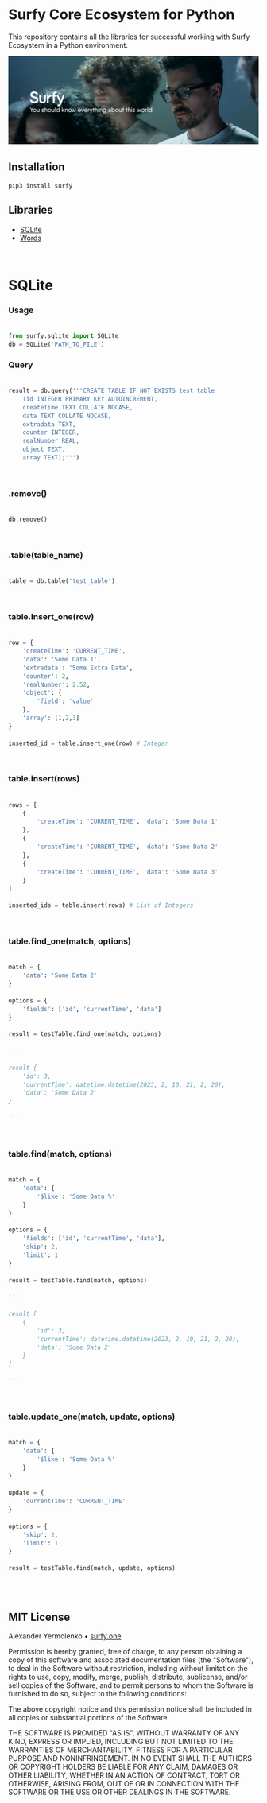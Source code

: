 # Surfy Core Ecosystem for Python

This repository contains all the libraries for successful working with Surfy Ecosystem in a Python environment.

![Surfy](https://github.com/surfy-one/core.py/blob/main/imgs/surfy.cover.jpg?raw=true "Surfy")


## Installation

```
pip3 install surfy
```

## Libraries

- [SQLite](#sqlite)
- [Words](#words)

<br/>

# SQLite

### Usage
```python

from surfy.sqlite import SQLite
db = SQLite('PATH_TO_FILE')

```

### Query
```python

result = db.query('''CREATE TABLE IF NOT EXISTS test_table
	(id INTEGER PRIMARY KEY AUTOINCREMENT,
	createTime TEXT COLLATE NOCASE,
	data TEXT COLLATE NOCASE,
	extradata TEXT,
	counter INTEGER,
	realNumber REAL,
	object TEXT,
	array TEXT);''')

```
<br/>

### .remove()
```python

db.remove()

```
<br/>

### .table(table_name)
```python

table = db.table('test_table')

```
<br/>

### table.insert_one(row)
```python

row = {
	'createTime': 'CURRENT_TIME',
	'data': 'Some Data 1',
	'extradata': 'Some Extra Data',
	'counter': 2,
	'realNumber': 2.52,
	'object': {
		'field': 'value'
	},
	'array': [1,2,3]
}

inserted_id = table.insert_one(row) # Integer

```
<br/>

### table.insert(rows)
```python

rows = [
	{
		'createTime': 'CURRENT_TIME', 'data': 'Some Data 1'
	},
	{
		'createTime': 'CURRENT_TIME', 'data': 'Some Data 2'
	},
	{
		'createTime': 'CURRENT_TIME', 'data': 'Some Data 3'
	}
]

inserted_ids = table.insert(rows) # List of Integers

```
<br/>

### table.find_one(match, options)
```python

match = {
	'data': 'Some Data 2'
}

options = {
	'fields': ['id', 'currentTime', 'data']
}

result = testTable.find_one(match, options)

'''

result {
	'id': 3,
	'currentTime': datetime.datetime(2023, 2, 10, 21, 2, 20),
	'data': 'Some Data 2'
}

'''

```
<br/>

### table.find(match, options)
```python

match = {
	'data': {
		'$like': 'Some Data %'
	}
}

options = {
	'fields': ['id', 'currentTime', 'data'],
	'skip': 2,
	'limit': 1
}

result = testTable.find(match, options)

'''

result [
	{
		'id': 3,
		'currentTime': datetime.datetime(2023, 2, 10, 21, 2, 20),
		'data': 'Some Data 2'
	}
]

'''

```
<br/>

### table.update_one(match, update, options)
```python

match = {
	'data': {
		'$like': 'Some Data %'
	}
}

update = {
	'currentTime': 'CURRENT_TIME'
}

options = {
	'skip': 2,
	'limit': 1
}

result = testTable.find(match, update, options)


```

<br />
<br />

## MIT License

Alexander Yermolenko • [surfy.one](https://surfy.one)

Permission is hereby granted, free of charge, to any person obtaining a copy
of this software and associated documentation files (the "Software"), to deal
in the Software without restriction, including without limitation the rights
to use, copy, modify, merge, publish, distribute, sublicense, and/or sell
copies of the Software, and to permit persons to whom the Software is
furnished to do so, subject to the following conditions:

The above copyright notice and this permission notice shall be included in all
copies or substantial portions of the Software.

THE SOFTWARE IS PROVIDED "AS IS", WITHOUT WARRANTY OF ANY KIND, EXPRESS OR
IMPLIED, INCLUDING BUT NOT LIMITED TO THE WARRANTIES OF MERCHANTABILITY,
FITNESS FOR A PARTICULAR PURPOSE AND NONINFRINGEMENT. IN NO EVENT SHALL THE
AUTHORS OR COPYRIGHT HOLDERS BE LIABLE FOR ANY CLAIM, DAMAGES OR OTHER
LIABILITY, WHETHER IN AN ACTION OF CONTRACT, TORT OR OTHERWISE, ARISING FROM,
OUT OF OR IN CONNECTION WITH THE SOFTWARE OR THE USE OR OTHER DEALINGS IN THE
SOFTWARE.